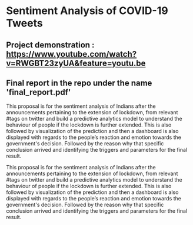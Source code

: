 # Sentiment Analysis of COVID-19 Tweets

## Project demonstration : https://www.youtube.com/watch?v=RWGBT23zyUA&feature=youtu.be

## Final report in the repo under the name 'final_report.pdf'

This proposal is for the sentiment analysis of Indians after the announcements pertaining to the extension of lockdown, from relevant #tags on twitter and build a predictive analytics model to understand the behaviour of people if the lockdown is further extended. 
This is also followed by visualization of the prediction and then a dashboard is also displayed with regards to the people’s reaction and emotion towards the government's  decision. 
Followed by the reason why that specific conclusion arrived and identifying the triggers and parameters for the final result.

This proposal is for the sentiment analysis of Indians after the announcements pertaining to the extension of lockdown, from relevant #tags on twitter and build a predictive analytics model to understand the behaviour of people if the lockdown is further extended. 
This is also followed by visualization of the prediction and then a dashboard is also displayed with regards to the people’s reaction and emotion towards the government's  decision. 
Followed by the reason why that specific conclusion arrived and identifying the triggers and parameters for the final result.
